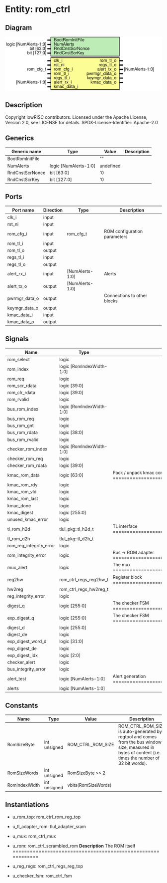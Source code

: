 # Entity: rom_ctrl

## Diagram

![Diagram](rom_ctrl.svg "Diagram")
## Description

Copyright lowRISC contributors.
 Licensed under the Apache License, Version 2.0, see LICENSE for details.
 SPDX-License-Identifier: Apache-2.0
 
## Generics

| Generic name    | Type                  | Value     | Description |
| --------------- | --------------------- | --------- | ----------- |
| BootRomInitFile |                       | ""        |             |
| NumAlerts       | logic [NumAlerts-1:0] | undefined |             |
| RndCnstScrNonce | bit [63:0]            | '0        |             |
| RndCnstScrKey   | bit [127:0]           | '0        |             |
## Ports

| Port name     | Direction | Type            | Description                  |
| ------------- | --------- | --------------- | ---------------------------- |
| clk_i         | input     |                 |                              |
| rst_ni        | input     |                 |                              |
| rom_cfg_i     | input     | rom_cfg_t       | ROM configuration parameters |
| rom_tl_i      | input     |                 |                              |
| rom_tl_o      | output    |                 |                              |
| regs_tl_i     | input     |                 |                              |
| regs_tl_o     | output    |                 |                              |
| alert_rx_i    | input     | [NumAlerts-1:0] | Alerts                       |
| alert_tx_o    | output    | [NumAlerts-1:0] |                              |
| pwrmgr_data_o | output    |                 | Connections to other blocks  |
| keymgr_data_o | output    |                 |                              |
| kmac_data_i   | input     |                 |                              |
| kmac_data_o   | output    |                 |                              |
## Signals

| Name                    | Type                      | Description                                                                  |
| ----------------------- | ------------------------- | ---------------------------------------------------------------------------- |
| rom_select              | logic                     |                                                                              |
| rom_index               | logic [RomIndexWidth-1:0] |                                                                              |
| rom_req                 | logic                     |                                                                              |
| rom_scr_rdata           | logic [39:0]              |                                                                              |
| rom_clr_rdata           | logic [39:0]              |                                                                              |
| rom_rvalid              | logic                     |                                                                              |
| bus_rom_index           | logic [RomIndexWidth-1:0] |                                                                              |
| bus_rom_req             | logic                     |                                                                              |
| bus_rom_gnt             | logic                     |                                                                              |
| bus_rom_rdata           | logic [38:0]              |                                                                              |
| bus_rom_rvalid          | logic                     |                                                                              |
| checker_rom_index       | logic [RomIndexWidth-1:0] |                                                                              |
| checker_rom_req         | logic                     |                                                                              |
| checker_rom_rdata       | logic [39:0]              |                                                                              |
| kmac_rom_data           | logic [63:0]              | Pack / unpack kmac connection data ========================================  |
| kmac_rom_rdy            | logic                     |                                                                              |
| kmac_rom_vld            | logic                     |                                                                              |
| kmac_rom_last           | logic                     |                                                                              |
| kmac_done               | logic                     |                                                                              |
| kmac_digest             | logic [255:0]             |                                                                              |
| unused_kmac_error       | logic                     |                                                                              |
| tl_rom_h2d              | tlul_pkg::tl_h2d_t        | TL interface ==============================================================  |
| tl_rom_d2h              | tlul_pkg::tl_d2h_t        |                                                                              |
| rom_reg_integrity_error | logic                     |                                                                              |
| rom_integrity_error     | logic                     | Bus -> ROM adapter ========================================================  |
| mux_alert               | logic                     | The mux ===================================================================  |
| reg2hw                  | rom_ctrl_regs_reg2hw_t    | Register block ============================================================  |
| hw2reg                  | rom_ctrl_regs_hw2reg_t    |                                                                              |
| reg_integrity_error     | logic                     |                                                                              |
| digest_q                | logic [255:0]             | The checker FSM ===========================================================  |
| exp_digest_q            | logic [255:0]             | The checker FSM ===========================================================  |
| digest_d                | logic [255:0]             |                                                                              |
| digest_de               | logic                     |                                                                              |
| exp_digest_word_d       | logic [31:0]              |                                                                              |
| exp_digest_de           | logic                     |                                                                              |
| exp_digest_idx          | logic [2:0]               |                                                                              |
| checker_alert           | logic                     |                                                                              |
| bus_integrity_error     | logic                     |                                                                              |
| alert_test              | logic [NumAlerts-1:0]     | Alert generation ==========================================================  |
| alerts                  | logic [NumAlerts-1:0]     |                                                                              |
## Constants

| Name          | Type         | Value               | Description                                                                                                                                                 |
| ------------- | ------------ | ------------------- | ----------------------------------------------------------------------------------------------------------------------------------------------------------- |
| RomSizeByte   | int unsigned | ROM_CTRL_ROM_SIZE   | ROM_CTRL_ROM_SIZE is auto-generated by regtool and comes from the bus window size, measured in bytes of content (i.e. 4 times the number of 32 bit words).  |
| RomSizeWords  | int unsigned | RomSizeByte >> 2    |                                                                                                                                                             |
| RomIndexWidth | int unsigned | vbits(RomSizeWords) |                                                                                                                                                             |
## Instantiations

- u_rom_top: rom_ctrl_rom_reg_top
- u_tl_adapter_rom: tlul_adapter_sram
- u_mux: rom_ctrl_mux
- u_rom: rom_ctrl_scrambled_rom
**Description**
The ROM itself ============================================================

- u_reg_regs: rom_ctrl_regs_reg_top
- u_checker_fsm: rom_ctrl_fsm
